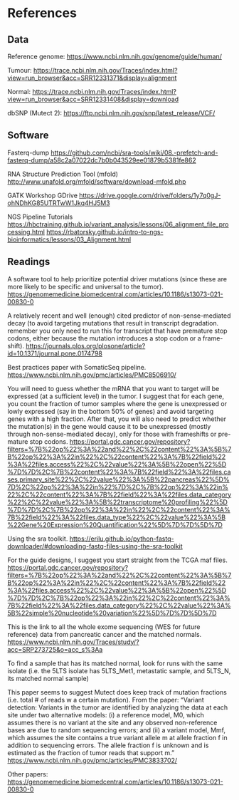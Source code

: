 # References
## Data
Reference genome: https://www.ncbi.nlm.nih.gov/genome/guide/human/ 

Tumour: https://trace.ncbi.nlm.nih.gov/Traces/index.html?view=run_browser&acc=SRR12331371&display=alignment

Normal: https://trace.ncbi.nlm.nih.gov/Traces/index.html?view=run_browser&acc=SRR12331408&display=download

dbSNP (Mutect 2): https://ftp.ncbi.nlm.nih.gov/snp/latest_release/VCF/
## Software
Fasterq-dump
  https://github.com/ncbi/sra-tools/wiki/08.-prefetch-and-fasterq-dump/a58c2a07022dc7b0b043529ee01879b5381fe862

RNA Structure Prediction Tool (mfold)
  http://www.unafold.org/mfold/software/download-mfold.php

GATK Workshop GDrive
  https://drive.google.com/drive/folders/1y7q0gJ-ohNDhKG85UTRTwW1Jkq4HJ5M3

NGS Pipeline Tutorials
  https://hbctraining.github.io/variant_analysis/lessons/06_alignment_file_processing.html
  https://rbatorsky.github.io/intro-to-ngs-bioinformatics/lessons/03_Alignment.html
  
## Readings
A software tool to help prioritize potential driver mutations (since these are more likely to be specific and universal to the tumor).
  https://genomemedicine.biomedcentral.com/articles/10.1186/s13073-021-00830-0

A relatively recent and well (enough) cited predictor of non-sense-mediated decay 
(to avoid targeting mutations that result in transcript degradation. remember you only need to run this 
for transcript that have premature stop codons, either because the mutation introduces a stop codon or a frame-shift).
  https://journals.plos.org/plosone/article?id=10.1371/journal.pone.0174798
  
Best practices paper with SomaticSeq pipeline.
  https://www.ncbi.nlm.nih.gov/pmc/articles/PMC8506910/
  
You will need to guess whether the mRNA that you want to target will be expressed (at a sufficient level) in the tumor. 
I suggest that for each gene, you count the fraction of tumor samples where the gene is unexpressed or lowly expressed 
(say in the bottom 50% of genes) and avoid targeting genes with a high fraction. 
After that, you will also need to predict whether the mutation(s) in the gene would cause it to be unexpressed 
(mostly through non-sense-mediated decay), only for those with frameshifts or pre-mature stop codons.
  https://portal.gdc.cancer.gov/repository?filters=%7B%22op%22%3A%22and%22%2C%22content%22%3A%5B%7B%22op%22%3A%22in%22%2C%22content%22%3A%7B%22field%22%3A%22files.access%22%2C%22value%22%3A%5B%22open%22%5D%7D%7D%2C%7B%22content%22%3A%7B%22field%22%3A%22files.cases.primary_site%22%2C%22value%22%3A%5B%22pancreas%22%5D%7D%2C%22op%22%3A%22in%22%7D%2C%7B%22op%22%3A%22in%22%2C%22content%22%3A%7B%22field%22%3A%22files.data_category%22%2C%22value%22%3A%5B%22transcriptome%20profiling%22%5D%7D%7D%2C%7B%22op%22%3A%22in%22%2C%22content%22%3A%7B%22field%22%3A%22files.data_type%22%2C%22value%22%3A%5B%22Gene%20Expression%20Quantification%22%5D%7D%7D%5D%7D
  
Using the sra toolkit.
  https://erilu.github.io/python-fastq-downloader/#downloading-fastq-files-using-the-sra-toolkit

For the guide designs, I suggest you start straight from the TCGA maf files.
  https://portal.gdc.cancer.gov/repository?filters=%7B%22op%22%3A%22and%22%2C%22content%22%3A%5B%7B%22op%22%3A%22in%22%2C%22content%22%3A%7B%22field%22%3A%22files.access%22%2C%22value%22%3A%5B%22open%22%5D%7D%7D%2C%7B%22op%22%3A%22in%22%2C%22content%22%3A%7B%22field%22%3A%22files.data_category%22%2C%22value%22%3A%5B%22simple%20nucleotide%20variation%22%5D%7D%7D%5D%7D
 
This is the link to all the whole exome sequencing (WES for future reference) data from pancreatic cancer and the matched normals.
  https://www.ncbi.nlm.nih.gov/Traces/study/?acc=SRP273725&o=acc_s%3Aa
  
  To find a sample that has its matched normal, look for runs with the same isolate (i.e. the 5LTS isolate has 5LTS_Met1, metastatic sample, 
  and 5LTS_N, its matched normal sample)

This paper seems to suggest Mutect does keep track of mutation fractions (i.e. total # of reads w a certain mutation). 
From the paper: “Variant detection: Variants in the tumor are identified by analyzing the data at each site under two alternative models: 
(i) a reference model, M0, which assumes there is no variant at the site and any observed non-reference bases are due to random sequencing errors; 
and (ii) a variant model, Mmf, which assumes the site contains a true variant allele m at allele fraction f in addition to sequencing errors. 
The allele fraction f is unknown and is estimated as the fraction of tumor reads that support m.”
  https://www.ncbi.nlm.nih.gov/pmc/articles/PMC3833702/

Other papers:
  https://genomemedicine.biomedcentral.com/articles/10.1186/s13073-021-00830-0
